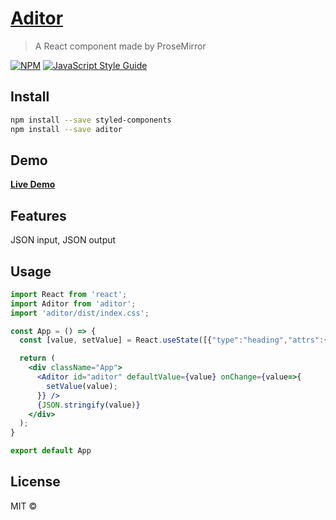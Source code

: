 # [Aditor](https://yachelee.github.io/Aditor)

> A React component made by ProseMirror

[![NPM](https://img.shields.io/npm/v/Aditor.svg)](https://www.npmjs.com/package/aditor) [![JavaScript Style Guide](https://img.shields.io/badge/code_style-standard-brightgreen.svg)](https://standardjs.com)

## Install

```bash
npm install --save styled-components
npm install --save aditor

```

## Demo
[**Live Demo**](https://yachelee.github.io/Aditor)

## Features
JSON input, JSON output

## Usage

```jsx
import React from 'react';
import Aditor from 'aditor';
import 'aditor/dist/index.css';

const App = () => {
  const [value, setValue] = React.useState([{"type":"heading","attrs":{"level":1},"content":[{"type":"text","text":"Heading1"}]},{"type":"heading","attrs":{"level":2},"content":[{"type":"text","text":"Heading2"}]},{"type":"heading","attrs":{"level":3},"content":[{"type":"text","text":"Heading3"}]},{"type":"heading","attrs":{"level":4},"content":[{"type":"text","text":"Heading4"}]},{"type":"heading","attrs":{"level":5},"content":[{"type":"text","text":"Heading5"}]},{"type":"heading","attrs":{"level":6},"content":[{"type":"text","text":"Heading6"}]},{"type":"paragraph","content":[{"type":"text","text":"Normal Text"}]},{"type":"paragraph","content":[{"type":"text","marks":[{"type":"strong"}],"text":"Bold"}]},{"type":"paragraph","content":[{"type":"text","marks":[{"type":"em"}],"text":"Italic"}]},{"type":"paragraph","content":[{"type":"text","marks":[{"type":"u"}],"text":"Underline"}]},{"type":"paragraph","content":[{"type":"text","marks":[{"type":"del"}],"text":"StrikeThrough"}]},{"type":"paragraph","content":[{"type":"text","marks":[{"type":"textColor","attrs":{"color":"#f44e3b"}}],"text":"Red"}]},{"type":"paragraph","content":[{"type":"text","marks":[{"type":"link","attrs":{"href":"https://www.google.com.tw","title":null}}],"text":"Link"}]},{"type":"heading","attrs":{"level":1},"content":[{"type":"text","marks":[{"type":"link","attrs":{"href":"https://www.google.com.tw","title":null}},{"type":"strong"},{"type":"em"},{"type":"u"},{"type":"del"},{"type":"textColor","attrs":{"color":"#f44e3b"}}],"text":"All combined"}]}]);

  return (
    <div className="App">
      <Aditor id="aditor" defaultValue={value} onChange={value=>{
        setValue(value);
      }} />
      {JSON.stringify(value)}
    </div>
  );
}

export default App
```

## License

MIT © [](https://github.com/)

